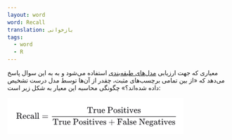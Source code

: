 ```yaml
---
layout: word
word: Recall
translation: بازخوانی
tags:
  - word
  - R
---
```

معیاری که جهت ارزیابی [مدل‌های طبقه‌بندی](/C/classification_model) استفاده می‌شود و به به این سوال پاسخ می‌دهد که «از بین تمامی برچسب‌های مثبت، چقدر از آن‌ها توسط مدل درست تشخیص داده شده‌اند؟» چگونگی محاسبه این معیار به شکل زیر است:

![](/assets/img/screenshot-from-2021-08-09-01-31-47.png)